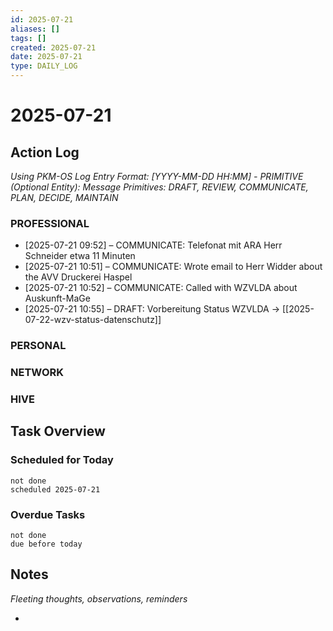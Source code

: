 ```yaml
---
id: 2025-07-21
aliases: []
tags: []
created: 2025-07-21
date: 2025-07-21
type: DAILY_LOG
---
```


# 2025-07-21

## Action Log

_Using PKM-OS Log Entry Format: [YYYY-MM-DD HH:MM] - PRIMITIVE (Optional Entity): Message_
_Primitives: DRAFT, REVIEW, COMMUNICATE, PLAN, DECIDE, MAINTAIN_

### PROFESSIONAL

- [2025-07-21 09:52] – COMMUNICATE: Telefonat mit ARA Herr Schneider etwa 11 Minuten
- [2025-07-21 10:51] – COMMUNICATE: Wrote email to Herr Widder about the AVV Druckerei Haspel
- [2025-07-21 10:52] – COMMUNICATE: Called with WZVLDA about Auskunft-MaGe
- [2025-07-21 10:55] – DRAFT: Vorbereitung Status WZVLDA -> [[2025-07-22-wzv-status-datenschutz]]

### PERSONAL

### NETWORK

### HIVE

## Task Overview

### Scheduled for Today

```tasks
not done
scheduled 2025-07-21
```

### Overdue Tasks

```tasks
not done
due before today
```

## Notes

_Fleeting thoughts, observations, reminders_

-
